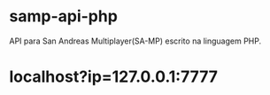 # samp-api-php
API para San Andreas Multiplayer(SA-MP) escrito na linguagem PHP.

# localhost?ip=127.0.0.1:7777
